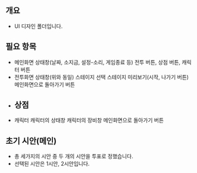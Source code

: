 ## 개요
- UI 디자인 폴더입니다.

## 필요 항목
- 메인화면
  상태창(날짜, 소지금, 설정-소리, 게임종료 등)
  전투 버튼, 상점 버튼, 캐릭터 버튼
- 전투화면
  상태창(위와 동일)
  스테이지 선택
    스테이지 미리보기(시작, 나가기 버튼)
  메인화면으로 돌아가기 버튼
- 상점
  -
- 캐릭터
  캐릭터의 상태창
  캐릭터의 장비창
  메인화면으로 돌아가기 버튼

## 초기 시안(메인)
- 총 세가지의 시안 중 두 개의 시안을 투표로 정했습니다.
- 선택된 시안은 1시안, 2시안입니다.

